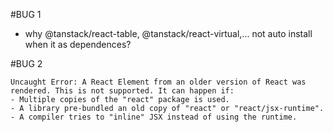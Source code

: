 #BUG 1

- why @tanstack/react-table, @tanstack/react-virtual,... not auto install when it as dependences?

#BUG 2

```
Uncaught Error: A React Element from an older version of React was rendered. This is not supported. It can happen if:
- Multiple copies of the "react" package is used.
- A library pre-bundled an old copy of "react" or "react/jsx-runtime".
- A compiler tries to "inline" JSX instead of using the runtime.
```
